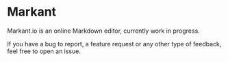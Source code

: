 # Markant
Markant.io is an online Markdown editor, currently work in progress.

If you have a bug to report, a feature request or any other type of feedback, feel free to open an issue.
